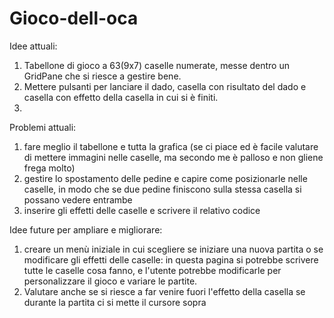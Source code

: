 # Gioco-dell-oca

Idee attuali:
1) Tabellone di gioco a 63(9x7) caselle numerate, messe dentro un GridPane che si riesce a gestire bene.
2) Mettere pulsanti per lanciare il dado, casella con risultato del dado e casella con effetto della casella in cui si è finiti.
3) 

Problemi attuali: 
1) fare meglio il tabellone e tutta la grafica (se ci piace ed è facile valutare di mettere immagini nelle caselle, ma secondo me è palloso e non gliene frega molto)
2) gestire lo spostamento delle pedine e capire come posizionarle nelle caselle, in modo che se due pedine finiscono sulla stessa casella si possano vedere entrambe
3) inserire gli effetti delle caselle e scrivere il relativo codice

Idee future per ampliare e migliorare:
1) creare un menù iniziale in cui scegliere se iniziare una nuova partita o se modificare gli effetti delle caselle:
in questa pagina si potrebbe scrivere tutte le caselle cosa fanno, e l'utente potrebbe modificarle per personalizzare il gioco e variare le partite. 
2) Valutare anche se si riesce a far venire fuori l'effetto della casella se durante la partita ci si mette il cursore sopra